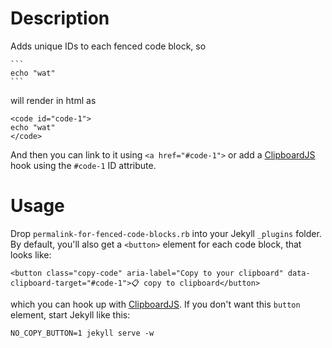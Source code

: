# Description

Adds unique IDs to each fenced code block, so

````
```
echo "wat"
```
````

will render in html as 

```
<code id="code-1">
echo "wat"
</code>
```

And then you can link to it using `<a href="#code-1">` or add a [ClipboardJS](https://clipboardjs.com) hook using the `#code-1` ID attribute.

# Usage

Drop `permalink-for-fenced-code-blocks.rb` into your Jekyll `_plugins` folder. By default, you'll also get a `<button>` element for each code block, that looks like:

```
<button class="copy-code" aria-label="Copy to your clipboard" data-clipboard-target="#code-1">📋 copy to clipboard</button>
```

which you can hook up with [ClipboardJS](https://clipboardjs.com/#usage). If you don't want this `button` element, start Jekyll like this:

```
NO_COPY_BUTTON=1 jekyll serve -w
```
